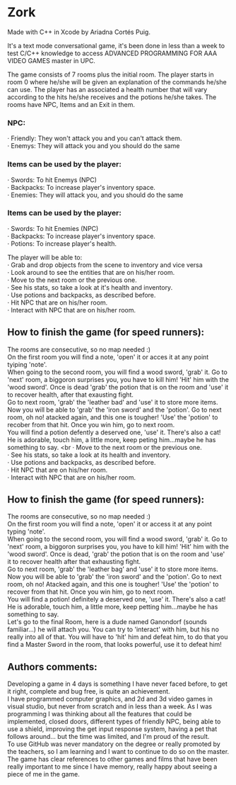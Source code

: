 # Zork
Made with C++ in Xcode by Ariadna Cortés Puig.

It's a text mode conversational game, it's been done in less than a week to test C/C++ knowledge to access ADVANCED PROGRAMMING FOR AAA VIDEO GAMES master in UPC.  

The game consists of 7 rooms plus the initial room. The player starts in room 0 where he/she will be given an explanation of the commands he/she can use. The player has an associated a health number that will vary according to the hits he/she receives and the potions he/she takes.
The rooms have NPC, Items and an Exit in them. 
### NPC: 
 · Friendly: They won't attack you and you can't attack them.  <br/>
  · Enemys: They will attack you and you should do the same <br/>
### Items can be used by the player: 
  · Swords: To hit Enemys (NPC) <br/>
  · Backpacks: To increase player's inventory space.  <br/> 
  · Enemies: They will attack you, and you should do the same <br/>
### Items can be used by the player: 
  · Swords: To hit Enemies (NPC) <br/>
  · Backpacks: To increase player's inventory space. <br/>
  · Potions: To increase player's health.<br/>
  
The player will be able to:  <br/>
  · Grab and drop objects from the scene to inventory and vice versa  <br/>
  · Look around to see the entities that are on his/her room. <br/>
  · Move to the next room or the previous one. <br/>
  · See his stats, so take a look at it's health and inventory. <br/>
  · Use potions and backpacks, as described before. <br/>
  · Hit NPC that are on his/her room. <br/>
  · Interact with NPC that are on his/her room. <br/>
  
## How to finish the game (for speed runners): 
The rooms are consecutive, so no map needed :) <br/>
On the first room you will find a note, 'open' it or acces it at any point tyiping 'note'. <br/>
When going to the second room, you will find a wood sword, 'grab' it. Go to 'next' room, a biggoron surprises you, you have to kill him! 'Hit' him with the 'wood sword'. Once is dead 'grab' the potion that is on the room and 'use' it to recover health, after that exausting fight. <br/>
Go to next room, 'grab' the 'leather bad' and 'use' it to store more items. Now you will be able to 'grab' the 'iron sword' and the 'potion'. Go to next room, oh no! atacked again, and this one is tougher! 'Use' the 'potion' to recober from that hit. Once you win him, go to next room. <br/>
You will find a potion defently a deserved one, 'use' it. There's also a cat! He is adorable, touch him, a little more, keep peting him...maybe he has something to say. <br  · Move to the next room or the previous one. <br/>
  · See his stats, so take a look at its health and inventory. <br/>
  · Use potions and backpacks, as described before. <br/>
  · Hit NPC that are on his/her room. <br/>
  · Interact with NPC that are on his/her room. <br/>
  
## How to finish the game (for speed runners): 
The rooms are consecutive, so no map needed :) <br/>
On the first room you will find a note, 'open' it or access it at any point typing 'note'. <br/>
When going to the second room, you will find a wood sword, 'grab' it. Go to 'next' room, a biggoron surprises you, you have to kill him! 'Hit' him with the 'wood sword'. Once is dead, 'grab' the potion that is on the room and 'use' it to recover health after that exhausting fight. <br/>
Go to next room, 'grab' the 'leather bag' and 'use' it to store more items. Now you will be able to 'grab' the 'iron sword' and the 'potion'. Go to next room, oh no! Atacked again, and this one is tougher! 'Use' the 'potion' to recover from that hit. Once you win him, go to next room. <br/>
You will find a potion! definitely a deserved one, 'use' it. There's also a cat! He is adorable, touch him, a little more, keep petting him...maybe he has something to say. <br/>
Let's go to the final Room, here is a dude named Ganondorf (sounds familiar...) he will attach you. You can try to 'interact' with him, but his no really into all of that. You will have to 'hit' him and defeat him, to do that you find a Master Sword in the room, that looks powerful, use it to defeat him! <br/>

## Authors comments:
Developing a game in 4 days is something I have never faced before, to get it right, complete and bug free, is quite an achievement.  <br/>
I have programmed computer graphics, and 2d and 3d video games in visual studio, but never from scratch and in less than a week. As I was programming I was thinking about all the features that could be implemented, closed doors, different types of friendly NPC, being able to use a shield, improving the get input response system, having a pet that follows around... but the time was limited, and I'm proud of the result. <br/>
To use GitHub was never mandatory on the degree or really promoted by the teachers, so I am learning and I want to continue to do so on the master. The game has clear references to other games and films that have been really important to me since I have memory, really happy about seeing a piece of me in the game.  <br/>
